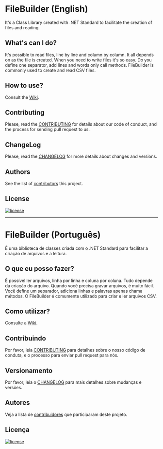 # FileBuilder (English)
It's a Class Library created with .NET Standard to facilitate the creation of files and reading.

## What's can I do?
It's possible to read files, line by line and column by column. It all depends on as the file is created. When you need to write files it's so easy. Do you define one separator, add lines and words only call methods.
FileBuilder is commonly used to create and read CSV files.

## How to use?
Consult the [Wiki](https://github.com/yurisouza/file-builder/wiki).

## Contributing
Please, read the [CONTRIBUTING](CONTRIBUTING.EN.md) for details about our code of conduct, and the process for sending pull request to us.

## ChangeLog
Please, read the [CHANGELOG](CHANGELOG.EN.md) for more details about changes and versions.

## Authors
See the list of [contributors](https://github.com/yurisouza/file-builder/graphs/contributors) this project.

## License
[![license](https://img.shields.io/github/license/mashape/apistatus.svg)](LICENSE.md)

-----------------------------------------------------------------------------------------------------------------------------------

# FileBuilder (Português)
É uma biblioteca de classes criada com o .NET Standard para facilitar a criação de arquivos e a leitura.

## O que eu posso fazer?
É possível ler arquivos, linha por linha e coluna por coluna. Tudo depende da criação do arquivo. Quando você precisa gravar arquivos, é muito fácil. Você define um separador, adiciona linhas e palavras apenas chama métodos.
O FileBuilder é comumente utilizado para criar e ler arquivos CSV.

## Como utilizar?
Consulte a [Wiki](https://github.com/yurisouza/file-builder/wiki).

## Contribuindo
Por favor, leia [CONTRIBUTING](CONTRIBUTING.EN.md) para detalhes sobre o nosso código de conduta, e o processo para enviar pull request para nós.

## Versionamento
Por favor, leia o [CHANGELOG](CHANGELOG.EN.md) para mais detalhes sobre mudanças e versões.

## Autores
Veja a lista de [contribuidores](https://github.com/yurisouza/file-builder/graphs/contributors) que participaram deste projeto.

## Licença
[![license](https://img.shields.io/github/license/mashape/apistatus.svg)](LICENSE.md)